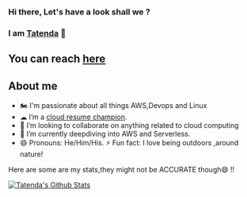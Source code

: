 ### Hi there, Let's have a look shall we ? 
### I am [Tatenda](https://tatenda.hashnode.dev/) 👋

## You can reach [here](https://twitter.com/Taity__m)



## About me
- 🏍 I'm passionate about all things AWS,Devops and Linux
- ☁ I’m a [cloud resume champion](https://cloudresumechallenge.dev/).
- 👯 I’m looking to collaborate on anything related to cloud computing
- 🌱 I’m currently deepdiving into AWS and Serverless.
- 😄 Pronouns: He/Him/His.
⚡ Fun fact: I love being outdoors ,around nature!

Here are some are my stats,they might not be ACCURATE though😄 !!

[![Tatenda's Github Stats](https://github-readme-stats.vercel.app/api?username=Taity045)](https://github.com/anuraghazra/github-readme-stats)






<!--
**Taity045/Taity045** is a ✨ _special_ ✨ repository because its `README.md` (this file) appears on your GitHub profile.

